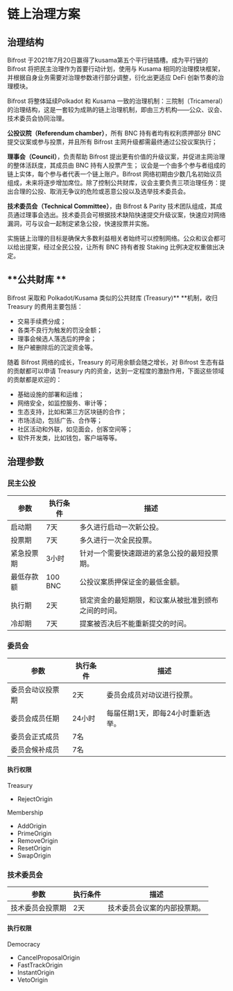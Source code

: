 # 链上治理方案

## 治理结构

Bifrost 于2021年7月20日赢得了kusama第五个平行链插槽。成为平行链的 Bifrost 将把民主治理作为首要行动计划，使用与 Kusama 相同的治理模块框架，并根据自身业务需要对治理参数进行部分调整，衍化出更适应 DeFi 创新节奏的治理模块。

Bifrost 将整体延续Polkadot 和 Kusama 一致的治理机制：三院制（Tricameral）的治理结构，这是一套较为成熟的链上治理机制，即由三方机构——公众、议会、技术委员会协同治理。

**公投议院（Referendum chamber）**，所有 BNC 持有者均有权利质押部分 BNC 提交议案或参与投票，并且所有 Bifrost 主网升级都需最终通过公投议案执行；&#x20;

**理事会（Council）**，负责帮助 Bifrost 提出更有价值的升级议案，并促进主网治理的整体活跃度，其成员由 BNC 持有人投票产生； 议会是一个由多个参与者组成的链上实体，每个参与者代表一个链上账户。Bifrost 网络初期由少数几名初始议员组成，未来将逐步增加席位。除了控制公共财库，议会主要负责三项治理任务：提出合理的公投、取消无争议的危险或恶意公投以及选举技术委员会。

**技术委员会（Technical Committee）**，由 Bifrost & Parity 技术团队组成，其成员通过理事会选出。技术委员会可根据技术缺陷快速提交升级议案，快速应对网络漏洞，可与议会一起制定紧急公投，快速投票并实施。

实施链上治理的目标是确保大多数利益相关者始终可以控制网络。公众和议会都可以给出提案，经过全民公投，让所有 BNC 持有者按 Staking 比例决定权重做出决定。

## **公共财库 **

Bifrost 采取和 Polkadot/Kusama 类似的公共财库 (Treasury)** **机制，收归 Treasury 的费用主要包括：

* 交易手续费分成；
* 各类不良行为触发的罚没金额；&#x20;
* 理事会候选人落选后的押金；&#x20;
* 账户被删除后的沉淀资金等。

随着 Bifrost 网络的成长，Treasury 的可用余额会随之增长，对 Bifrost 生态有益的贡献都可以申请 Treasury 内的资金，达到一定程度的激励作用，下面这些领域的贡献都是欢迎的：

* 基础设施的部署和运维；&#x20;
* 网络安全，如监控服务、审计等；
* 生态支持，比如和第三方区块链的合作；&#x20;
* 市场活动，包括广告、合作等；&#x20;
* 社区活动和外联，如见面会，创客空间等；&#x20;
* 软件开发类，比如钱包，客户端等等。

## 治理参数&#x20;

### 民主公投&#x20;

| 参数    | 执行条件    | 描述                         |
| ----- | ------- | -------------------------- |
| 启动期   | 7天      | 多久进行启动一次新公投。               |
| 投票期   | 7天      | 多久进行一次全民投票。                |
| 紧急投票期 | 3小时     | 针对一个需要快速跟进的紧急公投的最短投票期。     |
| 最低存款额 | 100 BNC | 公投议案质押保证金的最低金额。            |
| 执行期   | 2天      | 锁定资金的最短期限，和议案从被批准到颁布之间的时间。 |
| 冷却期   | 7天      | 提案被否决后不能重新提交的时间。           |



### 委员会&#x20;

| 参数       | 执行条件 | 描述                 |
| -------- | ---- | ------------------ |
| 委员会动议投票期 | 2天   | 委员会成员对动议进行投票。      |
| 委员会成员任期  | 24小时 | 每届任期1天，即每24小时重新选举。 |
| 委员会正式成员  | 7名   |                    |
| 委员会候补成员  | 7名   |                    |

####

#### 执行权限

Treasury

* RejectOrigin&#x20;

Membership

* AddOrigin&#x20;
* PrimeOrigin&#x20;
* RemoveOrigin&#x20;
* ResetOrigin&#x20;
* SwapOrigin&#x20;

### 技术委员会&#x20;

| 参数       | 执行条件 | 描述             |
| -------- | ---- | -------------- |
| 技术委员会投票期 | 2天   | 技术委员会议案的内部投票期。 |

####

#### 执行权限&#x20;

Democracy

* CancelProposalOrigin&#x20;
* FastTrackOrigin&#x20;
* InstantOrigin&#x20;
* VetoOrigin



